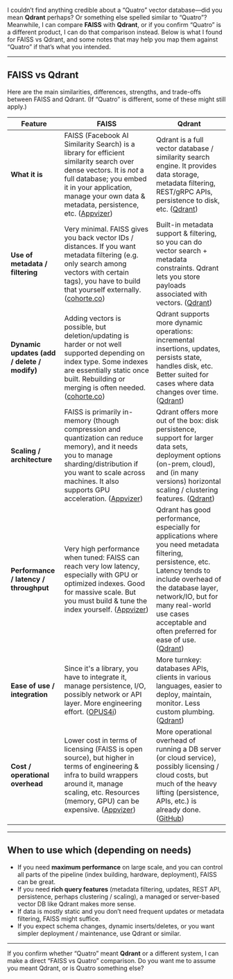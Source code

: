 I couldn’t find anything credible about a “Quatro” vector database—did you mean **Qdrant** perhaps? Or something else spelled similar to “Quatro”? Meanwhile, I can compare **FAISS** with **Qdrant**, or if you confirm “Quatro” is a different product, I can do that comparison instead. Below is what I found for FAISS vs Qdrant, and some notes that may help you map them against “Quatro” if that’s what you intended.

---

## FAISS vs Qdrant

Here are the main similarities, differences, strengths, and trade-offs between FAISS and Qdrant. (If “Quatro” is different, some of these might still apply.)

| Feature                                     | **FAISS**                                                                                                                                                                                                                                | **Qdrant**                                                                                                                                                                                                                                                                         |
| ------------------------------------------- | ---------------------------------------------------------------------------------------------------------------------------------------------------------------------------------------------------------------------------------------- | ---------------------------------------------------------------------------------------------------------------------------------------------------------------------------------------------------------------------------------------------------------------------------------- |
| **What it is**                              | FAISS (Facebook AI Similarity Search) is a library for efficient similarity search over dense vectors. It is *not* a full database; you embed it in your application, manage your own data & metadata, persistence, etc. ([Appvizer][1]) | Qdrant is a full vector database / similarity search engine. It provides data storage, metadata filtering, REST/gRPC APIs, persistence to disk, etc. ([Qdrant][2])                                                                                                                 |
| **Use of metadata / filtering**             | Very minimal. FAISS gives you back vector IDs / distances. If you want metadata filtering (e.g. only search among vectors with certain tags), you have to build that yourself externally. ([cohorte.co][3])                              | Built-in metadata support & filtering, so you can do vector search + metadata constraints. Qdrant lets you store payloads associated with vectors. ([Qdrant][2])                                                                                                                   |
| **Dynamic updates (add / delete / modify)** | Adding vectors is possible, but deletion/updating is harder or not well supported depending on index type. Some indexes are essentially static once built. Rebuilding or merging is often needed. ([cohorte.co][3])                      | Qdrant supports more dynamic operations: incremental insertions, updates, persists state, handles disk, etc. Better suited for cases where data changes over time. ([Qdrant][2])                                                                                                   |
| **Scaling / architecture**                  | FAISS is primarily in-memory (though compression and quantization can reduce memory), and it needs you to manage sharding/distribution if you want to scale across machines. It also supports GPU acceleration. ([Appvizer][1])          | Qdrant offers more out of the box: disk persistence, support for larger data sets, deployment options (on-prem, cloud), and (in many versions) horizontal scaling / clustering features. ([Qdrant][2])                                                                             |
| **Performance / latency / throughput**      | Very high performance when tuned: FAISS can reach very low latency, especially with GPU or optimized indexes. Good for massive scale. But you must build & tune the index yourself. ([Appvizer][1])                                      | Qdrant has good performance, especially for applications where you need metadata filtering, persistence, etc. Latency tends to include overhead of the database layer, network/IO, but for many real-world use cases acceptable and often preferred for ease of use. ([Qdrant][2]) |
| **Ease of use / integration**               | Since it's a library, you have to integrate it, manage persistence, I/O, possibly network or API layer. More engineering effort. ([OPUS4i][4])                                                                                           | More turnkey: databases APIs, clients in various languages, easier to deploy, maintain, monitor. Less custom plumbing. ([Qdrant][2])                                                                                                                                               |
| **Cost / operational overhead**             | Lower cost in terms of licensing (FAISS is open source), but higher in terms of engineering & infra to build wrappers around it, manage scaling, etc. Resources (memory, GPU) can be expensive. ([Appvizer][1])                          | More operational overhead of running a DB server (or cloud service), possibly licensing / cloud costs, but much of the heavy lifting (persistence, APIs, etc.) is already done. ([GitHub][5])                                                                                      |

---

## When to use which (depending on needs)

* If you need **maximum performance** on large scale, and you can control all parts of the pipeline (index building, hardware, deployment), FAISS can be great.
* If you need **rich query features** (metadata filtering, updates, REST API, persistence, perhaps clustering / scaling), a managed or server-based vector DB like Qdrant makes more sense.
* If data is mostly static and you don’t need frequent updates or metadata filtering, FAISS might suffice.
* If you expect schema changes, dynamic inserts/deletes, or you want simpler deployment / maintenance, use Qdrant or similar.

---

If you confirm whether “Quatro” meant **Qdrant** or a different system, I can make a direct “FAISS vs Quatro” comparison. Do you want me to assume you meant Qdrant, or is Quatro something else?

[1]: https://www.appvizer.co.uk/artificial-intelligence/vector-database/faiss?utm_source=chatgpt.com "FAISS : Reviews, Test & Pricing | Appvizer"
[2]: https://qdrant.tech/?utm_source=chatgpt.com "Qdrant - Vector Database - Qdrant"
[3]: https://www.cohorte.co/blog/a-developers-friendly-guide-to-qdrant-vector-database?utm_source=chatgpt.com "A Developer’s Friendly Guide to Qdrant Vector Database - Cohorte Projects"
[4]: https://opus4i.com/vector-storage-in-llms?utm_source=chatgpt.com "opus4i - AI Startup Accelerator"
[5]: https://github.com/qdrant/qdrant?utm_source=chatgpt.com "GitHub - qdrant/qdrant: Qdrant - High-performance, massive-scale Vector Database and Vector Search Engine for the next generation of AI. Also available in the cloud https://cloud.qdrant.io/"
